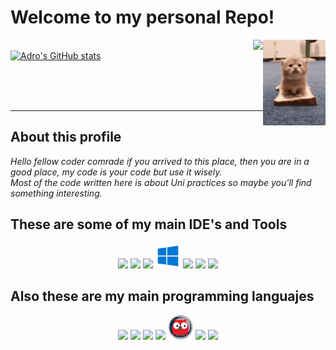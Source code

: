 # Welcome to my personal Repo!
<img width="100" height="137" align="right" src="https://github.com/AdrianGrassin/AdrianGrassin/blob/main/kitty-cat-sandwich.gif" /> <img align="right" src="https://github.com/AdrianGrassin/AdrianGrassin/blob/main/eb5.gif" /> <a href="https://github.com/anuraghazra/github-readme-stats"><br>
[![Adro's GitHub stats](https://github-readme-stats.vercel.app/api?username=AdrianGrassin&theme=synthwave)](https://github.com/anuraghazra/github-readme-stats)
</a> 

<br><br><br>

--------------------------------------------------
## About this profile

<em>Hello fellow coder comrade if you arrived to this place, then you are in a good place, my code is your code but use it wisely. <br>
Most of the code written here is about Uni practices so maybe you'll find something interesting. <br></em>
  
## These are some of my main IDE's and Tools
  <p align="center">
     <code><img width="40" src="https://resources.jetbrains.com/storage/products/clion/img/meta/clion_logo_300x300.png"></code>
     <code><img width="40" src="https://upload.wikimedia.org/wikipedia/commons/thumb/c/c0/WebStorm_Icon.svg/1200px-WebStorm_Icon.svg.png"></code>
     <code><img width="40" src="https://upload.wikimedia.org/wikipedia/commons/d/d5/Virtualbox_logo.png?20150209215936"></code>
     <code><img width="40" src="https://github.com/AdrianGrassin/AdrianGrassin/blob/main/Windows-10-Icon.png"></code>
     <code><img width="40" src="https://upload.wikimedia.org/wikipedia/commons/thumb/f/f1/Icons8_flat_linux.svg/2048px-Icons8_flat_linux.svg.png"></code>
     <code><img width="40" src="https://upload.wikimedia.org/wikipedia/commons/thumb/9/9a/Visual_Studio_Code_1.35_icon.svg/2048px-Visual_Studio_Code_1.35_icon.svg.png"></code>
     <code><img width="40" src="https://avatars.githubusercontent.com/u/18133?s=280&v=4"></code>

   </p>

## Also these are my main programming languajes
  <p align="center">
     <code><img width="40" src="https://user-images.githubusercontent.com/42747200/46140125-da084900-c26d-11e8-8ea7-c45ae6306309.png"></code>
     <code><img width="45" src="https://upload.wikimedia.org/wikipedia/commons/thumb/8/83/Eo_circle_blue_white_letter-c.svg/1200px-Eo_circle_blue_white_letter-c.svg.png"></code>
     <code><img width="40" src="https://user-images.githubusercontent.com/72519537/215605881-e89835a4-524f-4b76-91aa-4726ffe46336.png"></code>
     <code><img width="90" src="https://upload.wikimedia.org/wikipedia/commons/thumb/8/82/Gnu-bash-logo.svg/1200px-Gnu-bash-logo.svg.png"></code>
     <code><img width="40" src="https://github.com/AdrianGrassin/AdrianGrassin/blob/main/pluginIcon.png"></code>
     <code><img width="40" src="https://upload.wikimedia.org/wikipedia/commons/thumb/9/99/Unofficial_JavaScript_logo_2.svg/1200px-Unofficial_JavaScript_logo_2.svg.png"></code>
     <code><img width="40" src="https://upload.wikimedia.org/wikipedia/commons/thumb/4/4c/Typescript_logo_2020.svg/1200px-Typescript_logo_2020.svg.png"></code>
   </p>
